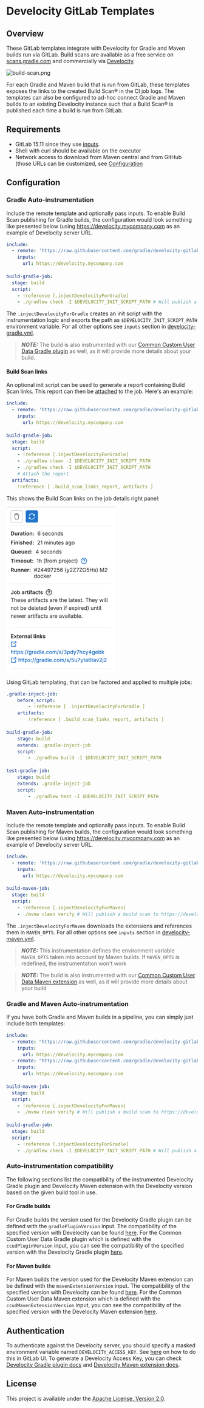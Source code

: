 # Develocity GitLab Templates

## Overview
These GitLab templates integrate with Develocity for Gradle and Maven builds run via GitLab. Build scans are available as a free service on [scans.gradle.com](https://scans.gradle.com/) and commercially via [Develocity](https://gradle.com/).

![build-scan.png](images/build-scan.png)

For each Gradle and Maven build that is run from GitLab, these templates exposes the links to the created Build Scan® in the CI job logs.
The templates can also be configured to ad-hoc connect Gradle and Maven builds to an existing Develocity instance such that a Build Scan® is published each time a build is run from GitLab.


## Requirements
- GitLab 15.11 since they use [inputs](https://docs.gitlab.com/ee/ci/yaml/inputs.html).
- Shell with curl should be available on the executor
- Network access to download from Maven central and from GitHub (those URLs can be customized, see [Configuration](#Configuration)

## Configuration
### Gradle Auto-instrumentation
Include the remote template and optionally pass inputs.
To enable Build Scan publishing for Gradle builds, the configuration would look something like presented below (using https://develocity.mycompany.com as an example of Develocity server URL.

```yml
include:
  - remote: 'https://raw.githubusercontent.com/gradle/develocity-gitlab-templates/1.2.0/develocity-gradle.yml'
    inputs:
      url: https://develocity.mycompany.com

build-gradle-job:
  stage: build
  script:
    - !reference [.injectDevelocityForGradle]
    - ./gradlew check -I $DEVELOCITY_INIT_SCRIPT_PATH # Will publish a build scan to https://develocity.mycompany.com
```
The `.injectDevelocityForGradle` creates an init script with the instrumentation logic and exports the path as `$DEVELOCITY_INIT_SCRIPT_PATH` environment variable.
For all other options see `inputs` section in [develocity-gradle.yml](develocity-gradle.yml).

> **_NOTE:_** The build is also instrumented with our [Common Custom User Data Gradle plugin](https://github.com/gradle/common-custom-user-data-gradle-plugin) as well, as it will provide more details about your build.

#### Build Scan links
An optional init script can be used to generate a report containing Build Scan links.
This report can then be [attached](https://docs.gitlab.com/ee/ci/yaml/artifacts_reports.html#artifactsreportsannotations) to the job.
Here's an example:

```yml
include:
  - remote: 'https://raw.githubusercontent.com/gradle/develocity-gitlab-templates/main/develocity-gradle.yml'
    inputs:
      url: https://develocity.mycompany.com

build-gradle-job:
  stage: build
  script:
    - !reference [.injectDevelocityForGradle]
    - ./gradlew clean -I $DEVELOCITY_INIT_SCRIPT_PATH
    - ./gradlew check -I $DEVELOCITY_INIT_SCRIPT_PATH
    # Attach the report
  artifacts:
    !reference [ .build_scan_links_report, artifacts ]
```

This shows the Build Scan links on the job details right panel:

![links.png](images/links.png)

Using GitLab templating, that can be factored and applied to multiple jobs:

```yml
.gradle-inject-job:
    before_script:
        - !reference [ .injectDevelocityForGradle ]
    artifacts:
        !reference [ .build_scan_links_report, artifacts ]

build-gradle-job:
    stage: build
    extends: .gradle-inject-job
    script:
        - ./gradlew build -I $DEVELOCITY_INIT_SCRIPT_PATH

test-gradle-job:
    stage: build
    extends: .gradle-inject-job
    script:
        - ./gradlew test -I $DEVELOCITY_INIT_SCRIPT_PATH
```

### Maven Auto-instrumentation
Include the remote template and optionally pass inputs.
To enable Build Scan publishing for Maven builds, the configuration would look something like presented below (using https://develocity.mycompany.com as an example of Develocity server URL.

```yml
include:
  - remote: 'https://raw.githubusercontent.com/gradle/develocity-gitlab-templates/1.2.0/develocity-maven.yml'
    inputs:
      url: https://develocity.mycompany.com

build-maven-job:
  stage: build
  script:
    - !reference [.injectDevelocityForMaven]
    - ./mvnw clean verify # Will publish a build scan to https://develocity.mycompany.com
```

The `.injectDevelocityForMaven` downloads the extensions and references them in `MAVEN_OPTS`.
For all other options see `inputs` section in [develocity-maven.yml](develocity-maven.yml).

> **_NOTE:_** This instrumentation defines the environment variable `MAVEN_OPTS` taken into account by Maven builds. If `MAVEN_OPTS` is redefined, the instrumentation won't work

> **_NOTE:_** The build is also instrumented with our [Common Custom User Data Maven extension](https://github.com/gradle/common-custom-user-data-maven-extension) as well, as it will provide more details about your build

### Gradle and Maven Auto-instrumentation
If you have both Gradle and Maven builds in a pipeline, you can simply just include both templates:

```yml
include:
  - remote: "https://raw.githubusercontent.com/gradle/develocity-gitlab-templates/1.2.0/develocity-gradle.yml"
    inputs:
      url: https://develocity.mycompany.com
  - remote: "https://raw.githubusercontent.com/gradle/develocity-gitlab-templates/1.2.0/develocity-maven.yml"
    inputs:
      url: https://develocity.mycompany.com

build-maven-job:
  stage: build
  script:
    - !reference [.injectDevelocityForMaven]
    - ./mvnw clean verify # Will publish a build scan to https://develocity.mycompany.com

build-gradle-job:
  stage: build
  script:
    - !reference [.injectDevelocityForGradle]
    - ./gradlew check -I $DEVELOCITY_INIT_SCRIPT_PATH # Will publish a build scan to https://develocity.mycompany.com
```

### Auto-instrumentation compatibility
The following sections list the compatibility of the instrumented Develocity Gradle plugin and Develocity Maven extension with the Develocity version based on the given build tool in use.
#### For Gradle builds
For Gradle builds the version used for the Develocity Gradle plugin can be defined with the `gradlePluginVersion` input. The compatibility of the specified version with Develocity can be found [here](https://docs.gradle.com/enterprise/compatibility/#develocity_gradle_plugin).
For the Common Custom User Data Gradle plugin which is defined with the `ccudPluginVersion` input, you can see the compatibility of the specified version with the Develocity Gradle plugin [here](https://github.com/gradle/common-custom-user-data-gradle-plugin#version-compatibility).

#### For Maven builds
For Maven builds the version used for the Develocity Maven extension can be defined with the `mavenExtensionVersion` input. The compatibility of the specified version with Develocity can be found [here](https://docs.gradle.com/enterprise/maven-extension/#compatibility_with_apache_maven_and_develocity).
For the Common Custom User Data Maven extension which is defined with the `ccudMavenExtensionVersion` input, you can see the compatibility of the specified version with the Develocity Maven extension [here](https://github.com/gradle/common-custom-user-data-maven-extension#version-compatibility).

## Authentication
To authenticate against the Develocity server, you should specify a masked environment variable named `DEVELOCITY_ACCESS_KEY`.
See [here](https://docs.gitlab.com/ee/ci/variables/#define-a-cicd-variable-in-the-ui) on how to do this in GitLab UI.
To generate a Develocity Access Key, you can check [Develocity Gradle plugin docs](https://docs.gradle.com/enterprise/gradle-plugin/#manual_access_key_configuration) and [Develocity Maven extension docs](https://docs.gradle.com/enterprise/maven-extension/#manual_access_key_configuration).

## License
This project is available under the [Apache License, Version 2.0](https://github.com/gradle/develocity-gitlab-templates/blob/main/LICENSE).

